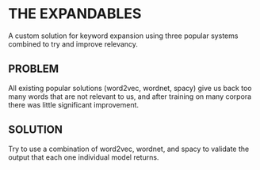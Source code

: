 # THE EXPANDABLES

A custom solution for keyword expansion using three popular systems combined
to try and improve relevancy.

## PROBLEM

All existing popular solutions (word2vec, wordnet, spacy) give us back too many
words that are not relevant to us, and after training on many corpora there
was little significant improvement.

## SOLUTION

Try to use a combination of word2vec, wordnet, and spacy to validate the output
that each one individual model returns.
